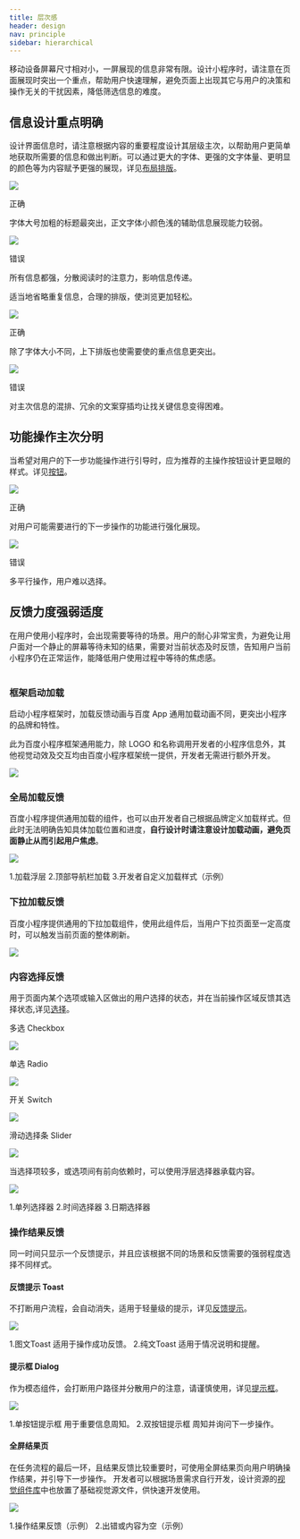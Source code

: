 ```yaml
---
title: 层次感
header: design
nav: principle
sidebar: hierarchical
---
```

移动设备屏幕尺寸相对小，一屏展现的信息非常有限。设计小程序时，请注意在页面展现时突出一个重点，帮助用户快速理解，避免页面上出现其它与用户的决策和操作无关的干扰因素，降低筛选信息的难度。

## 信息设计重点明确

设计界面信息时，请注意根据内容的重要程度设计其层级主次，以帮助用户更简单地获取所需要的信息和做出判断。可以通过更大的字体、更强的文字体量、更明显的颜色等为内容赋予更强的展现，详见[布局排版](../../foundation/layout)。

<div class="m-doc-custom-examples">
	<div class="m-doc-custom-examples-correct">
		<img src="../../../img/design/principle/2-1-1.png">
		<p class="m-doc-custom-examples-title">正确</p><p class="m-doc-custom-examples-text">字体大号加粗的标题最突出，正文字体小颜色浅的辅助信息展现能力较弱。</p>
	</div>
	<div class="m-doc-custom-examples-error ">
		<img src="../../../img/design/principle/2-1-2.png">
		<p class="m-doc-custom-examples-title">错误</p><p class="m-doc-custom-examples-text">所有信息都强，分散阅读时的注意力，影响信息传递。</p>
	</div>
</div>

适当地省略重复信息，合理的排版，使浏览更加轻松。

<div class="m-doc-custom-examples">
	<div class="m-doc-custom-examples-correct">
		<img src="../../../img/design/principle/2-2-1.png">
		<p class="m-doc-custom-examples-title">正确</p><p class="m-doc-custom-examples-text">除了字体大小不同，上下排版也使需要使的重点信息更突出。</p>
	</div>
	<div class="m-doc-custom-examples-error ">
		<img src="../../../img/design/principle/2-2-2.png">
		<p class="m-doc-custom-examples-title">错误</p><p class="m-doc-custom-examples-text">对主次信息的混排、冗余的文案穿插均让找关键信息变得困难。</p>
	</div>
</div>

## 功能操作主次分明

当希望对用户的下一步功能操作进行引导时，应为推荐的主操作按钮设计更显眼的样式。详见[按钮](../../component/button)。

<div class="m-doc-custom-examples">
	<div class="m-doc-custom-examples-correct">
		<img src="../../../img/design/principle/2-3-1.png">
		<p class="m-doc-custom-examples-title">正确</p><p class="m-doc-custom-examples-text">对用户可能需要进行的下一步操作的功能进行强化展现。</p>
	</div>
	<div class="m-doc-custom-examples-error ">
		<img src="../../../img/design/principle/2-3-2.png">
		<p class="m-doc-custom-examples-title">错误</p><p class="m-doc-custom-examples-text">多平行操作，用户难以选择。</p>
	</div>
</div>

## 反馈力度强弱适度

在用户使用小程序时，会出现需要等待的场景。用户的耐心非常宝贵，为避免让用户面对一个静止的屏幕等待未知的结果，需要对当前状态及时反馈，告知用户当前小程序仍在正常运作，能降低用户使用过程中等待的焦虑感。
<br></br>
### 框架启动加载
<div class="m-doc-custom-text-image">
 	<div>启动小程序框架时，加载反馈动画与百度 App 通用加载动画不同，更突出小程序的品牌和特性。

此为百度小程序框架通用能力，除 LOGO 和名称调用开发者的小程序信息外，其他视觉动效及交互均由百度小程序框架统一提供，开发者无需进行额外开发。
 	</div>
 	 	<div><img src="../../../img/design/principle/2-4.png">
		</div>
	</div>
</div>	

### 全局加载反馈
百度小程序提供通用加载的组件，也可以由开发者自己根据品牌定义加载样式。但此时无法明确告知具体加载位置和进度，**自行设计时请注意设计加载动画，避免页面静止从而引起用户焦虑**。
<div class="m-doc-custom-examples">
	<div class="m-doc-custom-examples-correct">
 		<img src="../../../img/design/principle/2-5.png">
		<p class="m-doc-custom-examples-text">1.加载浮层
			2.顶部导航栏加载	
			3.开发者自定义加载样式（示例）</p>
	</div>
</div>

### 下拉加载反馈
百度小程序提供通用的下拉加载组件，使用此组件后，当用户下拉页面至一定高度时，可以触发当前页面的整体刷新。
<div class="m-doc-custom-examples">
	<div class="m-doc-custom-examples-correct">
 		<img src="../../../img/design/principle/2-6.png">
	</div>
</div>

### 内容选择反馈
用于页面内某个选项或输入区做出的用户选择的状态，并在当前操作区域反馈其选择状态,详见[选择](../../component/selection)。

<div class="m-doc-custom-examples">
	<div class="m-doc-custom-examples-correct">
		<p class="m-doc-custom-examples-text">多选 Checkbox</p>
 		<a href="../../../../docs/develop/component/form_checkbox/"><img src="../../../img/design/principle/2-7-1.png"></a>
	</div>
	<div class="m-doc-custom-examples-error ">
		<p class="m-doc-custom-examples-text">单选 Radio</p>
 		<a href="../../../../docs/develop/component/form_radio/"><img src="../../../img/design/principle/2-7-2.png"></a>
	</div>
	<div class="m-doc-custom-examples-correct">
		<p class="m-doc-custom-examples-text">开关 Switch</p>
		<a href="../../../../docs/develop/component/form_switch/"><img src="../../../img/design/principle/2-7-3.png"></a>
	</div>
	<div class="m-doc-custom-examples-error ">
		<p class="m-doc-custom-examples-text">滑动选择条 Slider</p>
 		<a href="../../../../docs/develop/component/form_slider/"><img src="../../../img/design/principle/2-7-4.png"></a>
	</div>
</div>

当选择项较多，或选项间有前向依赖时，可以使用浮层选择器承载内容。
<div class="m-doc-custom-examples">
	<div class="m-doc-custom-examples-correct">
 		<img src="../../../img/design/principle/2-8.png">
		<p class="m-doc-custom-examples-text">1.单列选择器
			2.时间选择器
			3.日期选择器</p>
	</div>
</div>

### 操作结果反馈
同一时间只显示一个反馈提示，并且应该根据不同的场景和反馈需要的强弱程度选择不同样式。
<br>

#### 反馈提示 Toast
不打断用户流程，会自动消失，适用于轻量级的提示，详见[反馈提示](../../component/toast)。
<div class="m-doc-custom-examples">
	<div class="m-doc-custom-examples-correct">
		<img src="../../../img/design/principle/2-9.png"><p class="m-doc-custom-examples-text">1.图文Toast 适用于操作成功反馈。
		2.纯文Toast 适用于情况说明和提醒。</p>
	</div>
</div>

#### 提示框 Dialog
作为模态组件，会打断用户路径并分散用户的注意，请谨慎使用，详见[提示框](../../component/dialog)。
<div class="m-doc-custom-examples">
	<div class="m-doc-custom-examples-correct">
 		<img src="../../../img/design/principle/2-10.png"><p class="m-doc-custom-examples-text">1.单按钮提示框 用于重要信息周知。
 		2.双按钮提示框 周知并询问下一步操作。</p>
	</div>
</div>

#### 全屏结果页
在任务流程的最后一环，且结果反馈比较重要时，可使用全屏结果页向用户明确操作结果，并引导下一步操作。
开发者可以根据场景需求自行开发，设计资源的[视觉组件库](../../resource/uikit/)中也放置了基础视觉源文件，供快速开发使用。


<div class="m-doc-custom-examples">
	<div class="m-doc-custom-examples-correct">
 		<img src="../../../img/design/principle/2-11.png"><p class="m-doc-custom-examples-text">1.操作结果反馈（示例）
 		2.出错或内容为空（示例）</p>
	</div>
</div>
